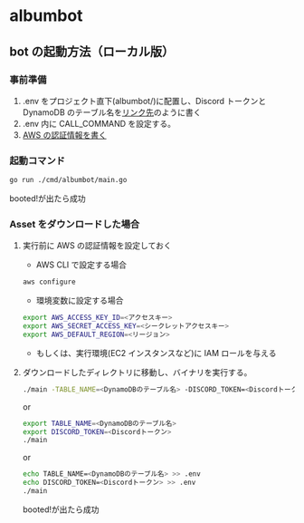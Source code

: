 # albumbot

## bot の起動方法（ローカル版）

### 事前準備

1. .env をプロジェクト直下(albumbot/)に配置し、Discord トークンと DynamoDB のテーブル名を[リンク先](https://discordapp.com/channels/252122237761486849/788388972825018368/891657884570619934)のように書く
1. .env 内に CALL_COMMAND を設定する。
1. [AWS の認証情報を書く](https://docs.aws.amazon.com/ja_jp/cli/latest/userguide/cli-configure-files.html)

### 起動コマンド

```sh
go run ./cmd/albumbot/main.go
```

booted!が出たら成功

### Asset をダウンロードした場合

1. 実行前に AWS の認証情報を設定しておく

   - AWS CLI で設定する場合

   ```sh
   aws configure
   ```

   - 環境変数に設定する場合

   ```sh
   export AWS_ACCESS_KEY_ID=<アクセスキー>
   export AWS_SECRET_ACCESS_KEY=<シークレットアクセスキー>
   export AWS_DEFAULT_REGION=<リージョン>
   ```

   - もしくは、実行環境(EC2 インスタンスなど)に IAM ロールを与える

1. ダウンロードしたディレクトリに移動し、バイナリを実行する。

   ```sh
   ./main -TABLE_NAME=<DynamoDBのテーブル名> -DISCORD_TOKEN=<Discordトークン>
   ```

   or

   ```sh
   export TABLE_NAME=<DynamoDBのテーブル名>
   export DISCORD_TOKEN=<Discordトークン>
   ./main
   ```

   or

   ```sh
   echo TABLE_NAME=<DynamoDBのテーブル名> >> .env
   echo DISCORD_TOKEN=<Discordトークン> >> .env
   ./main
   ```

   booted!が出たら成功
